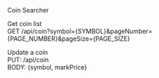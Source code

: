 Coin Searcher

Get coin list\
GET /api/coin?symbol={SYMBOL}&pageNumber={PAGE_NUMBER}&pageSize={PAGE_SIZE}

Update a coin\
PUT: /api/coin\
BODY: {symbol, markPrice}